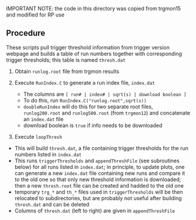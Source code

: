 


IMPORTANT NOTE: the code in this directory was copied from trgmon15 and modified
for RP use



Procedure
---------
These scripts pull trigger threshold information from trigger version webpage
and builds a table of run numbers together with corresponding trigger 
thresholds; this table is named `thresh.dat`

1. Obtain `runlog.root` file from trgmon results

2. Execute `RunIndex.C` to generate a run index file, `index.dat`
   - The columns are `[ run# | index# | sqrt(s) | download boolean ]`
   - To do this, run `RunIndex.C("runlog.root",sqrt(s))`
   - `doubleRunIndex` will do this for two separate root files,
     `runlog200.root` and `runlog500.root` (from `trgmon12`) and
     concatenate an `index.dat` file
   - download boolean is `true` if info needs to be downloaded

3. Execute `loopThresh`
 - This will build `thresh.dat`, a file containing trigger thresholds
   for the run numbers listed in `index.dat`
 - This runs `triggerThresholds` and `appendThreshFile` (see subroutines below)
   for all runs listed in `index.dat`; in principle, to update plots, one
   can generate a new `index.dat` file containing new runs and compare it to
   the old one so that only new threshold information is downloaded; then
   a new `thresh.root` file can be created and hadded to the old one
 - temporary `trg_*` and `th_*` files used in `triggerThresholds` will be then
   relocated to subdirectories, but are probably not useful after building
   `thresh.dat` and can be deleted 
 - Columns of `thresh.dat` (left to right) are given in `appendThreshFile`
